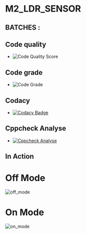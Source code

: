 # M2_LDR_SENSOR
## BATCHES :
## Code quality 
* ![Code Quality Score](https://api.codiga.io/project/32923/score/svg)
## Code grade
* ![Code Grade](https://api.codiga.io/project/32923/status/svg)
## Codacy
* [![Codacy Badge](https://app.codacy.com/project/badge/Grade/82feddcf6e834d36b4f10682ef9a0ae9)](https://www.codacy.com/gh/PreethiAvvaru13/M2_Ldr_Sensor/dashboard?utm_source=github.com&amp;utm_medium=referral&amp;utm_content=PreethiAvvaru13/M2_Ldr_Sensor&amp;utm_campaign=Badge_Grade)
## Cppcheck Analyse 
* [![Cppcheck Analyse](https://github.com/PreethiAvvaru/M2_LDR_SENSOR/actions/workflows/Cppcheck_Analyse.yml/badge.svg)](https://github.com/PreethiAvvaru/M2_LDR_SENSOR/actions/workflows/Cppcheck_Analyse.yml)
## In Action
# Off Mode
![off_mode](https://user-images.githubusercontent.com/102947832/163986968-a66d13f8-a20a-4bd3-82d0-2be5c937162f.png)
# On Mode
![on_mode](https://user-images.githubusercontent.com/102947832/163987038-7c190081-2bd0-4edc-838b-49a4718311af.png)
